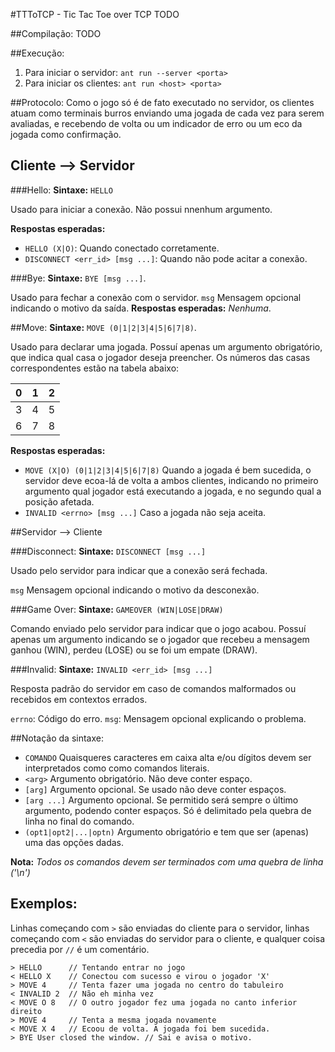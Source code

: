#TTToTCP - Tic Tac Toe over TCP
TODO

##Compilação:
TODO

##Execução:
1. Para iniciar o servidor: `ant run --server <porta>`
2. Para iniciar os clientes: `ant run <host> <porta>`

##Protocolo:
Como o jogo só é de fato executado no servidor, os clientes atuam como terminais burros enviando uma jogada de cada vez para serem avaliadas, e recebendo de volta ou um indicador de erro ou um eco da jogada como confirmação.

## Cliente --> Servidor

###Hello:
**Sintaxe:** `HELLO`

Usado para iniciar a conexão. Não possui nnenhum argumento.

**Respostas esperadas:**
* `HELLO (X|O)`: Quando conectado corretamente.
* `DISCONNECT <err_id> [msg ...]`: Quando não pode acitar a conexão.

###Bye:
**Sintaxe:** `BYE [msg ...]`.

Usado para fechar a conexão com o servidor.
`msg` Mensagem opcional indicando o motivo da saída.
**Respostas esperadas:** *Nenhuma*.

##Move:
**Sintaxe:** `MOVE (0|1|2|3|4|5|6|7|8)`.

Usado para declarar uma jogada. Possuí apenas um argumento obrigatório, que indica qual casa o jogador deseja preencher. Os números das casas correspondentes estão na tabela abaixo:

 0 | 1 | 2    
:-:|:-:|:-:
 3 | 4 | 5
 6 | 7 | 8
 
 **Respostas esperadas:**
 * `MOVE (X|O) (0|1|2|3|4|5|6|7|8)` Quando a jogada é bem sucedida, o servidor deve ecoa-lá de volta a ambos clientes, indicando no primeiro argumento qual jogador está executando a jogada, e no segundo qual a posição afetada. 
 * `INVALID <errno> [msg ...]` Caso a jogada não seja aceita.

##Servidor --> Cliente

###Disconnect:
**Sintaxe:** `DISCONNECT [msg ...]`

Usado pelo servidor para indicar que a conexão será fechada.

`msg` Mensagem opcional indicando o motivo da desconexão.

###Game Over:
**Sintaxe:** `GAMEOVER (WIN|LOSE|DRAW)`

Comando enviado pelo servidor para indicar que o jogo acabou. Possuí apenas um argumento indicando se o jogador que recebeu a mensagem ganhou (WIN), perdeu (LOSE) ou se foi um empate (DRAW).

###Invalid:
**Sintaxe:** `INVALID <err_id> [msg ...]`

Resposta padrão do servidor em caso de comandos malformados ou recebidos em contextos errados.

`errno`: Código do erro.
`msg`: Mensagem opcional explicando o problema.

##Notação da sintaxe:
* `COMANDO` Quaisqueres caracteres em caixa alta e/ou dígitos devem ser interpretados como como comandos literais.
* `<arg>` Argumento obrigatório. Não deve conter espaço.
* `[arg]` Argumento opcional. Se usado não deve conter espaços.
* `[arg ...]` Argumento opcional. Se permitido será sempre o último argumento, podendo conter espaços. Só é delimitado pela quebra de linha no final do comando.
* `(opt1|opt2|...|optn)` Argumento obrigatório e tem que ser (apenas) uma das opções dadas.

**Nota:** *Todos os comandos devem ser terminados com uma quebra de linha ('\n')*

## Exemplos:
Linhas começando com `>` são enviadas do cliente para o servidor, linhas começando com `<` são enviadas do servidor para o cliente, e qualquer coisa precedia por `//` é um comentário.
```
> HELLO      // Tentando entrar no jogo
< HELLO X    // Conectou com sucesso e virou o jogador 'X'
> MOVE 4     // Tenta fazer uma jogada no centro do tabuleiro
< INVALID 2  // Não eh minha vez
< MOVE O 8   // O outro jogador fez uma jogada no canto inferior direito
> MOVE 4     // Tenta a mesma jogada novamente
< MOVE X 4   // Ecoou de volta. A jogada foi bem sucedida.
> BYE User closed the window. // Sai e avisa o motivo.
```

